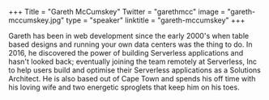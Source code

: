 +++
Title = "Gareth McCumskey"
Twitter = "garethmcc"
image = "gareth-mccumskey.jpg"
type = "speaker"
linktitle = "gareth-mccumskey"
+++

Gareth has been in web development since the early 2000's when table based designs and running your own data centers was the thing to do. In 2016, he discovered the power of building Serverless applications and hasn't looked back; eventually joining the team remotely at Serverless, Inc to help users build and optimise their Serverless applications as a Solutions Architect. He is also based out of Cape Town and spends his off time with his loving wife and two energetic sproglets that keep him on his toes.
